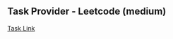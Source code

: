## Task Provider - Leetcode (medium)

[Task Link](https://leetcode.com/problems/execute-asynchronous-functions-in-parallel/description/)